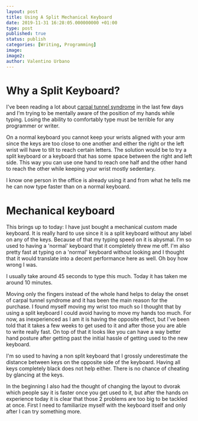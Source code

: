 ```yaml
---
layout: post
title: Using A Split Mechanical Keyboard
date: 2019-11-31 16:28:05.000000000 +01:00
type: post
published: true
status: publish
categories: [Writing, Programming]
image:
image2:
author: Valentino Urbano
---
```


# Why a Split Keyboard?

I've been reading a lot about [carpal tunnel syndrome][1] in the last few days and I'm trying to be mentally aware of the position of my hands while typing. Losing the ability to comfortably type must be terrible for any programmer or writer.

On a normal keyboard you cannot keep your wrists aligned with your arm since the keys are too close to one another and either the right or the left wrist will have to tilt to reach certain letters. The solution would be to try a split keyboard or a keyboard that has some space between the right and left side. This way you can use one hand to reach one half and the other hand to reach the other while keeping your wrist mostly sedentary.

I know one person in the office is already using it and from what he tells me he can now type faster than on a normal keyboard.

[1]: https://www.google.com/url?sa=t&rct=j&q=&esrc=s&source=web&cd=2&cad=rja&uact=8&ved=2ahUKEwibvNb7143mAhWPuIsKHVKuCN4QFjABegQIAxAB&url=https%3A%2F%2Fmedium.com%2F%40samrosecruz%2Fa-developers-nightmare-carpal-tunnel-syndrome-c00f6cfaa338&usg=AOvVaw2Nq9Lq-CORpkZu6-uGTYkD

# Mechanical keyboard

This brings up to today: I have just bought a mechanical custom made keyboard. It is really hard to use since it is a split keyboard without any label on any of the keys. Because of that my typing speed on it is abysmal. I'm so used to having a 'normal' keyboard that it completely threw me off. I'm also pretty fast at typing on a 'normal' keyboard without looking and I thought that it would translate into a decent performance here as well. Oh boy how wrong I was.

I usually take around 45 seconds to type this much. Today it has taken me around 10 minutes.

Moving only the fingers instead of the whole hand helps to delay the onset of carpal tunnel syndrome and it has been the main reason for the purchase. I found myself moving my wrist too much so I thought that by using a split keyboard I could avoid having to move my hands too much. For now, as inexperienced as I am it is having the opposite effect, but I've been told that it takes a few weeks to get used to it and after those you are able to write really fast. On top of that it looks like you can have a way better hand posture after getting past the initial hassle of getting used to the new keyboard.

I'm so used to having a non split keyboard that I grossly underestimate the distance between keys on the opposite side of the keyboard. Having all keys completely black does not help either. There is no chance of cheating by glancing at the keys.

In the beginning I also had the thought of changing the layout to dvorak which people say it is faster once you get used to it, but after the hands on experience today it is clear that those 2 problems are too big to be tackled at once. First I need to familiarize myself with the keyboard itself and only after I can try something more.

